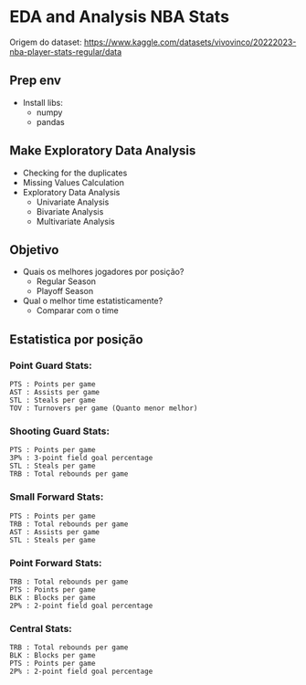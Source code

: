 # EDA and Analysis NBA Stats

Origem do dataset: https://www.kaggle.com/datasets/vivovinco/20222023-nba-player-stats-regular/data

## Prep env
- Install libs:
    - numpy
    - pandas

## Make Exploratory Data Analysis
- Checking for the duplicates
- Missing Values Calculation
- Exploratory Data Analysis
    - Univariate Analysis
    - Bivariate Analysis
    - Multivariate Analysis


## Objetivo
-  Quais os melhores jogadores por posição?
    - Regular Season
    - Playoff Season
- Qual o melhor time estatisticamente?
    - Comparar com o time 

## Estatistica por posição
### Point Guard Stats:
    PTS : Points per game
    AST : Assists per game
    STL : Steals per game
    TOV : Turnovers per game (Quanto menor melhor)
  
### Shooting Guard Stats:
    PTS : Points per game
    3P% : 3-point field goal percentage
    STL : Steals per game
    TRB : Total rebounds per game

### Small Forward Stats:
    PTS : Points per game
    TRB : Total rebounds per game
    AST : Assists per game
    STL : Steals per game

### Point Forward Stats:
    TRB : Total rebounds per game
    PTS : Points per game
    BLK : Blocks per game
    2P% : 2-point field goal percentage

### Central Stats:
    TRB : Total rebounds per game
    BLK : Blocks per game
    PTS : Points per game
    2P% : 2-point field goal percentage
